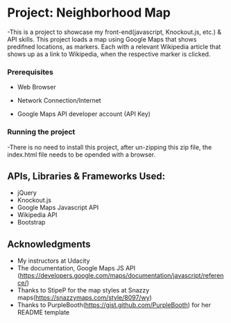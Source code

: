 # Project: Neighborhood Map

-This is a project to showcase my front-end(javascript, Knockout.js, etc.) & API skills. This project loads a map using Google Maps that shows predifned locations, as markers. Each with a relevant Wikipedia article that shows up as a link to Wikipedia, when the respective marker is clicked.

### Prerequisites

- Web Browser

- Network Connection/Internet

- Google Maps API developer account (API Key)

### Running the project

-There is no need to install this project, after un-zipping this zip file, the index.html file needs to be opended with a browser.

## APIs, Libraries & Frameworks Used:

- jQuery
- Knockout.js
- Google Maps Javascript API
- Wikipedia API
- Bootstrap

## Acknowledgments

- My instructors at Udacity
- The documentation, Google Maps JS API (https://developers.google.com/maps/documentation/javascript/reference/)
- Thanks to StipeP for the map styles at Snazzy maps(https://snazzymaps.com/style/8097/wy)
- Thanks to PurpleBooth(https://gist.github.com/PurpleBooth) for her README template
